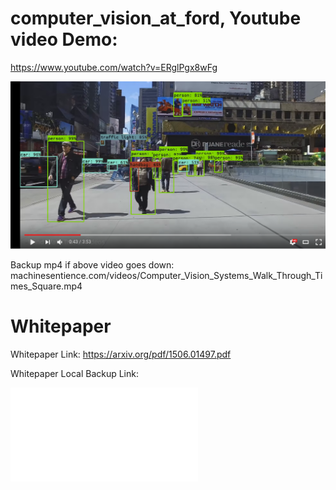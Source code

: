 # computer_vision_at_ford, Youtube video Demo:

https://www.youtube.com/watch?v=ERglPgx8wFg

[![Demo](./demo.png?raw=true)](https://www.youtube.com/watch?v=ERglPgx8wFg&feature=youtu.be)

Backup mp4 if above video goes down: 
machinesentience.com/videos/Computer_Vision_Systems_Walk_Through_Times_Square.mp4

# Whitepaper

Whitepaper Link: https://arxiv.org/pdf/1506.01497.pdf

Whitepaper Local Backup Link: 

![Alt text](./Faster_R_CNN_Towards_Real_Time_Object_Detection_with_Region_Proposal_Networks.pdf "") 

